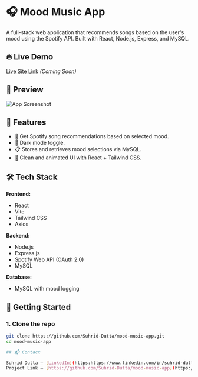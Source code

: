 # 🎧 Mood Music App

A full-stack web application that recommends songs based on the user's mood using the Spotify API. Built with React, Node.js, Express, and MySQL.

## 🔥 Live Demo

[Live Site Link](#) *(Coming Soon)*

## 📸 Preview

![App Screenshot](./preview.png)

## 🧠 Features

- 🎵 Get Spotify song recommendations based on selected mood.
- 🌙 Dark mode toggle.
- 📋 Stores and retrieves mood selections via MySQL.
- 💬 Clean and animated UI with React + Tailwind CSS.

## 🛠️ Tech Stack

**Frontend:**
- React
- Vite
- Tailwind CSS
- Axios

**Backend:**
- Node.js
- Express.js
- Spotify Web API (OAuth 2.0)
- MySQL

**Database:**
- MySQL with mood logging

## 🚀 Getting Started

### 1. Clone the repo

```bash
git clone https://github.com/Suhrid-Dutta/mood-music-app.git
cd mood-music-app

## 📬 Contact

Suhrid Dutta – [LinkedIn](https:https://www.linkedin.com/in/suhrid-dutta-530830206)  
Project Link – [https://github.com/Suhrid-Dutta/mood-music-app](https://github.com/Suhrid-Dutta/mood-music-app)

